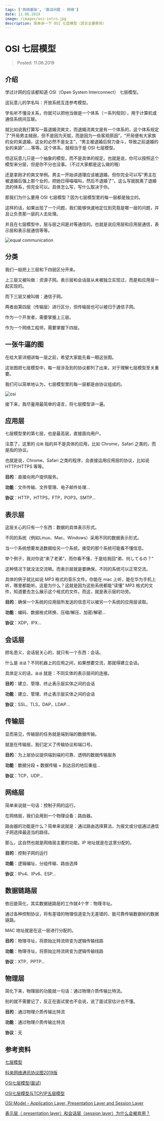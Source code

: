```yaml
---
tags: ['网络基础', '面试问题 - 网络']
date: 11.06.2019
image: /images/osi-intro.jpg
description: 简单讲一下 OSI 七层模型（其实主要靠背）
---
```


# OSI 七层模型

> Posted: 11.06.2019

<Tag />

## 介绍

学过计网的应该都知道 OSI（Open System Interconnect） 七层模型。

这玩意儿的学名叫：开放系统互连参考模型。

学名听不懂没关系，你就可以把他当做是一个体系（一系列规则），用于计算机或通信系统间互联。

就比如说我打算写一篇退婚流爽文，而退婚流爽文是有一个体系的，这个体系规定了“开局男主贼弱，但不是因为天赋，而是因为一些客观原因”，“开局便有大家族的女的来退婚，这女的必然不是女主”，“男主被退婚后努力奋斗，导致之前退婚的女的来舔”……等等。这个体系，就相当于是 OSI 七层模型。

但这玩意儿只是一个抽象的模型，而不是具体的规定。也就是说，你可以按照这个模型来分层，但是你不分也没事。（不过大家都是这么做的哦）

还是拿刚才的爽文举例。男主一开始讲道理应该被退婚，但你完全可以写“男主在被退婚后强上那个女的，把她日得喵喵叫，然后不退婚了”。这么写就脱离了退婚流的体系，但完全可以。具体怎么写，写什么取决于你。

那我们为什么要用 OSI 七层模型？因为七层模型里的每一层都是独立的。

这样的话，如果出现了一个问题，我们能够快速地定位到究竟是哪一层的问题，并且让负责那一层的人去处理。

并且在七层模型中，层与层之间是对等通信的。也就是说应用层和应用层通信，表示层和表示层通信等等。

![equal communication](/images/equal-commu.png)

## 分类

我们一般把上三层和下四层区分开来。

上三层又被叫做：资源子网。表示层和会话层从未被独立实现过，而是和应用层一起实现的。

而下三层又被叫做：通信子网。

两者由第四层（传输层）进行区分，但传输层也可以被归于通信子网。

作为一个开发者，需要掌握上三层。

作为一个网络工程师，需要掌握下四层。

## 一张牛逼的图

在给大家详细讲每一层之前，希望大家能先看一眼这张图。

这张图把七层模型中，每一层涉及到的协议都列了出来，对于理解七层模型至关重要。

我们可以简单地认为，七层模型里的每一层都是由协议组成的。

![osi](/images/osi.jpg)

接下来，我尽量用最简单的语言，将七层模型讲一遍。

## 应用层

七层模型里的第七层，也是最高层，直接面向用户。

注意了，这里的 `应用` 指的并不是具体的应用，比如 Chrome，Safari 之类的，而是指的协议。

也就是说，Chrome、Safari 之类的程序，会直接运用应用层的协议，比如说 HTTP/HTTPS 等等。

<span v-p>**目的**</span>：直接向用户提供服务。

<span v-p>**功能**</span>：文件传输、文件管理、电子邮件处理...

<span v-p>**协议**</span>：HTTP，HTTPS，FTP，POP3，SMTP...

## 表示层

这层关心的只有一个东西：数据的具体表示形式。

不同的系统（例如Linux、Mac、Windows）采用不同的数据表示形式。

当一个系统想要发送数据给另一个系统，接受的那个系统可能看不懂信息。

举个例子，我对你说“来了老弟”，而你看不懂，于是给我回“弟、何してるの？”

这种情况下就没法交流嘛。而表示层就是要确保，不同的系统可以正常交流。

具体的例子就比如说 MP3 格式的音乐文件。你能在 mac 上听，能在华为手机上听，哪里都能听。这是为什么？这就是因为这些系统都能“读懂” MP3 格式的文件，知道要去怎么展示这个格式的文件。而这，就是表示层的功劳。

<span v-p>**目的**</span>：确保一个系统的应用层所发送的信息可以被另一个系统的应用层读取。

<span v-p>**功能**</span>：编码、数据格式转换、压缩/解压、加密/解密...

<span v-p>**协议**</span>：XDP，IPX...

## 会话层

顾名思义，会话层关心的，就只有一个东西：会话。

什么是 `会话`？不同机器上的应用之间，如果想要交流，那就得建立会话。

具体定义的话，`会话` 就是：不同实体的表示层间的连接。

<span v-p>**目的**</span>：建立、管理、终止表示层实体之间的会话

<span v-p>**功能**</span>：建立、管理、终止表示层实体之间的会话

<span v-p>**协议**</span>：SSL，TLS，DAP，LDAP...

## 传输层

显而易见，传输层的任务就是端到端的数据传输。

就是在传输层，我们定义了传输协议和端口号。

<span v-p>**目的**</span>：为上层协议提供端到端的可靠、透明的数据传输服务

<span v-p>**功能**</span>：数据分段 + 数据传输 + 到达目的地后重组...

<span v-p>**协议**</span>：TCP，UDP...

## 网络层

简单来说就一句话：控制子网的运行。

在网络层，我们会用到一个物理设备：路由器。

路由器的功能是什么？简单来说就是：通过路由选择算法，为报文或分组通过通信子网选择最适当的路径。

那么，这自然也就是网络层主要的功能。IP 地址就是在这里分配的。

<span v-p>**目的**</span>：控制子网的运行

<span v-p>**功能**</span>：逻辑编址、分组传输、路由选择

<span v-p>**协议**</span>：IPv4、IPv6、ESP...

## 数据链路层

依旧是简化，其实数据链路层的工作就4个字：物理寻址。

通过各种控制协议，将有差错的物理信道变为无差错的、能可靠传输数据帧的数据链路。

MAC 地址就是在这一层进行分配的。

<span v-p>**目的**</span>：物理寻址，将原始比特流转变为逻辑传输线路

<span v-p>**功能**</span>：物理寻址，将原始比特流转变为逻辑传输线路

<span v-p>**协议**</span>：XTP、PPTP...

## 物理层

简化下来，物理层的功能就一句话：通过物理介质传输比特流。

别的就不需要记了，反正在面试里也不会说，说了面试官估计也不懂。

<span v-p>**目的**</span>：通过物理介质传输比特流

<span v-p>**功能**</span>：通过物理介质传输比特流

<span v-p>**协议**</span>：无

## 参考资料

[七层模型](https://baike.baidu.com/item/%E4%B8%83%E5%B1%82%E6%A8%A1%E5%9E%8B/1441391?fr=aladdin)

[科来网络通讯协议图2019版](http://www.colasoft.com.cn/download/protocols_map.php)

[OSI七层模型(面试)](https://www.jianshu.com/p/0125d110e3bb)

[OSI七层模型与TCP/IP五层模型](https://www.cnblogs.com/qishui/p/5428938.html)

[OSI Model - Application Layer, Presentation Layer and Session Layer](https://www.udemy.com/course/complete-networking-fundamentals-course-ccna-start/learn/lecture/7994670#overview)

[表示层（ presentation layer）和会话层（session layer）为什么会被弃用？](https://www.zhihu.com/question/58798786)

<Chirpy />